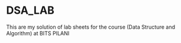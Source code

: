 # DSA_LAB

This are my solution of lab sheets for the course (Data Structure and Algorithm) at BITS PILANI
